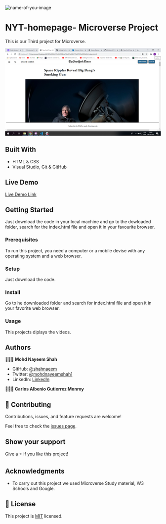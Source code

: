 
![name-of-you-image](https://img.shields.io/badge/Microverse-blueviolet)

# NYT-homepage- Microverse Project

This is our Third project for Microverse.

![screenshot](./assets/screenshot.png)


## Built With

- HTML & CSS
- Visual Studio, Git & GitHub


## Live Demo

[Live Demo Link](https://shahnaeem.github.io/NYT-homepage/)


## Getting Started

Just download the code in your local machine and go to the dowloaded folder, search for the index.html file and open it in your favourite browser.

### Prerequisites
To run this project, you need a computer or a mobile devise with any operating system and a web browser.
### Setup
Just download the code.
### Install
Go to he downloaded folder and search for index.html file and open it in your favorite web browser.
### Usage
This projects diplays the videos.


## Authors

👨🏻‍💻 **Mohd Nayeem Shah**

- GitHub: [@shahnaeem](https://github.com/shahnaeem)
- Twitter: [@mohdnayeemshah1](https://twitter.com/MOHDNAYEEMSHAH1)
- LinkedIn: [LinkedIn](https://linkedin.com/in/mohd-nayeem-shah-97a590152)

👨🏻‍💻 **Carlos Albenio Gutierrez Monroy**


## 🤝 Contributing

Contributions, issues, and feature requests are welcome!

Feel free to check the [issues page](https://github.com/shahnaeem/NYT-homepage/issues).


## Show your support

Give a ⭐️ if you like this project!


## Acknowledgments

- To carry out this project we used Microverse Study material, W3 Schools and Google.


## 📝 License

This project is [MIT](license.md/) licensed.

